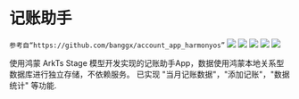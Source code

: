 # 记账助手
`参考自“https://github.com/banggx/account_app_harmonyos”`
<img src="https://github.com/de8gemaker/AccountApp/img.png">
<img src="https://github.com/de8gemaker/AccountApp/img_1.png">
<img src="https://github.com/de8gemaker/AccountApp/img_2.png">
<img src="https://github.com/de8gemaker/AccountApp/img_3.png">
<img src="https://github.com/de8gemaker/AccountApp/img_4.png">

使用鸿蒙 ArkTs Stage 模型开发实现的记账助手App，数据使用鸿蒙本地关系型数据库进行独立存储，不依赖服务。
已实现 "当月记账数据"，"添加记账"，"数据统计" 等功能.

